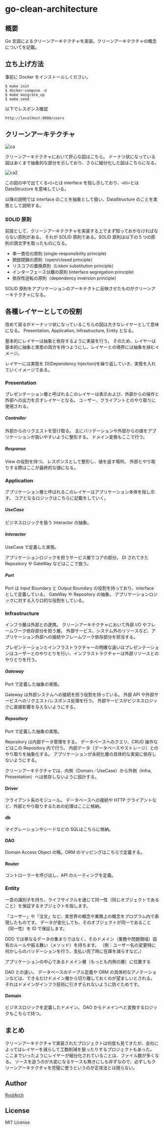 # go-clean-architecture

## 概要

Go 言語によるクリーンアーキテクチャを実装。クリーンアーキテクチャの概念についてを記載。

## 立ち上げ方法

事前に Docker をインストールしください。

```
$ make init
$ docker-compose -d
$ make maigrate_up
$ make seed
```

以下でレスポンス確認
```
http://localhost:8080/users
```

## クリーンアーキテクチャ

![ca](https://github.com/Restoration/go-clean-architecture/blob/main/docs/images/ca.jpg "クリーンアーキテクチャ")

クリーンアーキテクチャにおいて肝心な図はこちら。
ドーナツ状になっている図はあくまで抽象的な部分を示しており、さらに細分化した図はこちらになる。

![ca2](https://github.com/Restoration/go-clean-architecture/blob/main/docs/images/ca-2.jpg "クリーンアーキテクチャ")

この図の中で出てくる`<I>`とは interface を指し示しており、`<DS>`とは DataStructure を意味している。

以降の説明では interface のことを抽象として扱い、DataStructure のことを実態として説明する。

### SOLID 原則

前提として、クリーンアーキテクチャを実装する上でまず知っておかなければならない原則がある。
それが SOLID 原則である。SOLID 原則は以下の５つの原則の頭文字を取ったものになる。

- 単一責任の原則 (single-responsibility principle)
- 開放閉鎖の原則（open/closed principle）
- リスコフの置換原則（Liskov substitution principle）
- インターフェース分離の原則 (interface segregation principle)
- 依存性逆転の原則（dependency inversion principle）

SOLID 原則をアプリケーションのアーキテクトに反映させたものがクリーンアーキテクチャになる。

## 各種レイヤーとしての役割

改めて戻るがドーナッツ状になっているこちらの図は大きなレイヤーとして意味になる。
Presentation, Application, Infrastructure, Entity となる。

基本的にレイヤーは抽象と依存するように実装を行う。
そのため、レイヤーは基本的に抽象と実態の両方を持つようにし、レイヤーとの境界には抽象を挟むイメージ。

レイヤーには実態を DI(Dependency Injection)を繰り返していき、実態を入れていくイメージである。

### Presentation

プレゼンテーション層と呼ばれるこのレイヤーは表示および、外部からの操作と外部への出力を示すレイヤーとなる。
ユーザー、クライアントとのやり取りに使用される。

##### Controller

外部からのリクエストを受け取る。
主にバリデーションや外部からの値をアプリケーションが扱いやすいように整形する。
ドメイン変換もここで行う。

##### Response

View の役割を持つ。
レスポンスとして整形し、値を返す場所。
外部とやり取りする際はここが最終的な値になる。

### Application

アプリケーション層と呼ばれるこのレイヤーはアプリケーション本体を指し示す。
コアとなるロジックはこちらに記載をしていく。

##### UseCase

ビジネスロジックを扱う Interactor の抽象。

##### Interactor

UseCase で定義した実態。

アプリケーションロジックを担うサービス層でコアの部分。
DI されてきた Repository や GateWay などはここで扱う。

##### Port

Port は Input Boundary と Output Boundary の役割を持っており、interface として定義している。
GateWay や Repository の抽象。
アプリケーションロジックに対する入り口的な役割をしている。

### Infrastructure

インフラ層は外部との連携。
クリーンアーキテクチャにおいて外部 I/O やフレームワーク依存部分を担う層。
外部サービス、システム外のリソースなど、アプリケーション外部への接続やフレームワーク依存部分を担当する。

プレゼンテーションとインフラストラクチャーの明確な違いはプレゼンテーションはユーザーとのやりとりを行い、インフラストラクチャーは外部リソースとのやりとりを行う。

##### Gateway

Port で定義した抽象の実態。

Gateway は外部システムへの接続を担う役割を持っている。
外部 API や外部サービスへのリクエスト/レスポンス処理を行う。
外部サービスがビジネスロジックに直接影響を与えないようにする。

##### Repository

Port で定義した抽象の実態。

Repository は内部データ管理をする。
データベースへのクエリ、CRUD 操作などはこの Repository 内で行う。
内部データ（データベースやストレージ）とのやり取りを抽象化する。
アプリケーションが永続化層の具体的な実装に依存しないようにする。

クリーンアーキテクチャでは、内側（Domain／UseCase）から外側（Infra, Presentation）へは依存しないように設計する。

#### Driver

クライアント系のモジュール。
データベースへの接続や HTTP クライアントなど、外部とやり取りするための処理はここに格納。

#### db

マイグレーションやシードなどの SQLはこちらに格納。

#### DAO

Domain Access Object の略。ORM のマッピングはこちらで定義する。

#### Router

コントローラーを呼び出し、API のルーティングを定義。

### Entity

一意の識別子を持ち、ライフサイクルを通じて同一性（同じオブジェクトであること）を保証するオブジェクトを指します。

「ユーザー」や「注文」など、実世界の概念や業務上の概念をプログラム内で表現したものです。
データが変化しても、そのオブジェクトが同一であること（同一性）を ID で保証します。

DDD では単なるデータの集まりではなく、そのドメイン（業務や問題領域）固有のルールや振る舞い（メソッド）を持ちます。
（例：ユーザー名の変更時に何かしらのバリデーションを行う、支払い完了時に在庫を減らすなど。）

アプリケーションの中心であるドメイン層（もっとも内側の層）に位置する

DAO との違い。
データベースのテーブル定義や ORM の具体的なアノテーションなどは、できるだけドメイン層から切り離しておくのが望ましいとされる。
それはドメインがインフラ技術に引きずられないように防ぐためです。

#### Domain

ビジネスロジックを定義したドメイン。
DAO からドメインへと変換するロジックもこちらで持つ。

## まとめ

クリーンアーキテクチャで実装されたプロジェクトは何度も見てきたが、会社によってはレイヤーを減らして工数削減を狙ったりするプロジェクトもあった。
ここまでいったようにレイヤーが細分化されていることは、ファイル数が多くなる。
ソースを追うのが大変になるケースも無きにしも非ずなので、必ずしもクリーンアーキテクチャを完璧に使うというのが正攻法とは限らない。

## Author

[RyotArch](https://www.developer-ryota.com/)

## License

MIT License

